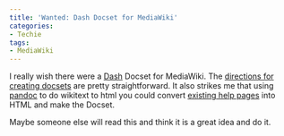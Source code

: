 ```yaml
---
title: 'Wanted: Dash Docset for MediaWiki'
categories:
- Techie
tags:
- MediaWiki
---
```


I really wish there were a [Dash](http://kapeli.com/dash) Docset for MediaWiki. The [directions for creating docsets](http://kapeli.com/docsets) are pretty straightforward. It also strikes me that using [pandoc](http://johnmacfarlane.net/pandoc/) to do wikitext to html you could convert [existing help pages](http://m.mediawiki.org/wiki/Help:Contents) into HTML and make the Docset.

Maybe someone else will read this and think it is a great idea and do it.
